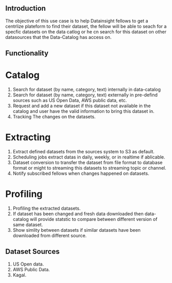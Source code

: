 ## Introduction
The objective of this use case is to help Datainsight fellows to get a centrlize plateform to find their dataset, 
the fellow will be able to seach for a specfic datasets on the data catlog or he cn search for this dataset on other datasources 
that the Data-Catalog has access on.

## Functionality

# Catalog
1. Search for dataset (by name, category, text) internally in data-catalog
2. Search for dataset (by name, category, text) externally in pre-defind sources such as US Open Data, AWS public data, etc.
3. Request and add a new dataset if this dataset not available in the catalog and user have the valid information to bring this dataset in.
4. Tracking The changes on the datasets.

# Extracting
1. Extract defined datasets from the sources system to S3 as default.
2. Scheduling jobs extract datas in daily, weekly, or in realtime if ablicable.
3. Dataset conversion to transfer the dataset from file format to database format or might to streaming this datasets to streaming topic or channel.
4. Notify subscribed fellows when changes happened on datasets.

# Profiling
1. Profiling the extracted datasets.
2. If dataset has been changed and fresh data downloaded then data-catalog will provide statstic to compare between different version of same dataset.        
3. Show simlity between datasets if similar datasets have been downloaded from different source.



## Dataset Sources
1. US Open data.
2. AWS Public Data.
3. Kagal.

  